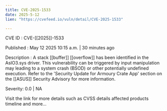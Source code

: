 ```yaml
---
title: CVE-2025-1533
date: 2025-5-12
lien: "https://cvefeed.io/vuln/detail/CVE-2025-1533"

---
```


CVE ID : CVE-[[2025]]-1533

Published :  May 12
2025
10:15 a.m. | 30 minutes ago

Description : A stack [[buffer]] [[overflow]] has been identified in the AsIO3.sys driver. This vulnerability can be triggered by input manipulation
may leading to a system crash (BSOD) or other potentially undefined execution.
Refer to the 'Security Update for Armoury Crate App' section on the [[ASUS]] Security Advisory for more information.

Severity: 0.0 | NA

Visit the link for more details
such as CVSS details
affected products
timeline
and more...
